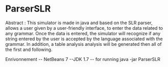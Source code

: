 #  ParserSLR
Abstract : 
This simulator  is made in java and based on the SLR parser, allows a user given by a user-friendly interface, to enter the data related to any grammar. 
Once the data is entered, the simulator will recognize if any string entered by the user is accepted by 
the language associated with the grammar.  In addition, a table analysis analysis will be generated 
then all of the first and following.

Enrivonnement 
-- NetBeans 7
--JDK 1.7
-- for running 
java -jar  ParserSLR 


